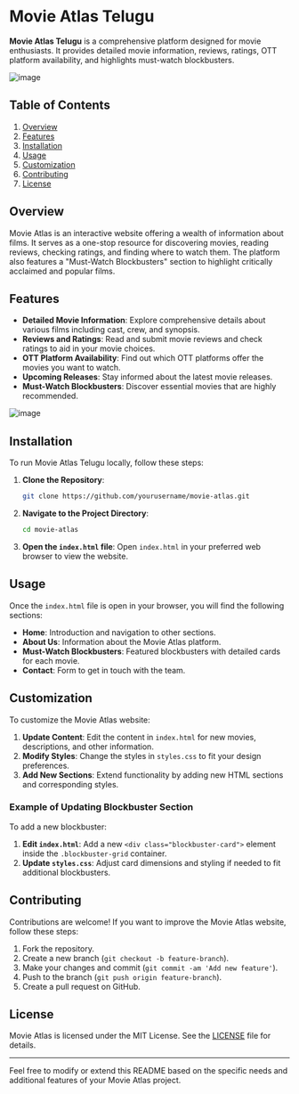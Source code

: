 # Movie Atlas Telugu

**Movie Atlas Telugu** is a comprehensive platform designed for movie enthusiasts. It provides detailed movie information, reviews, ratings, OTT platform availability, and highlights must-watch blockbusters.

![image](https://github.com/user-attachments/assets/36a55901-dcfa-4e81-bee0-4b3c9c6662c1)


## Table of Contents

1. [Overview](#overview)
2. [Features](#features)
3. [Installation](#installation)
4. [Usage](#usage)
5. [Customization](#customization)
6. [Contributing](#contributing)
7. [License](#license)

## Overview

Movie Atlas is an interactive website offering a wealth of information about films. It serves as a one-stop resource for discovering movies, reading reviews, checking ratings, and finding where to watch them. The platform also features a "Must-Watch Blockbusters" section to highlight critically acclaimed and popular films.

## Features

- **Detailed Movie Information**: Explore comprehensive details about various films including cast, crew, and synopsis.
- **Reviews and Ratings**: Read and submit movie reviews and check ratings to aid in your movie choices.
- **OTT Platform Availability**: Find out which OTT platforms offer the movies you want to watch.
- **Upcoming Releases**: Stay informed about the latest movie releases.
- **Must-Watch Blockbusters**: Discover essential movies that are highly recommended.

![image](https://github.com/user-attachments/assets/c810ca9b-006d-4c4d-a97a-959f81e6dcb5)

## Installation

To run Movie Atlas Telugu locally, follow these steps:

1. **Clone the Repository**:
   ```bash
   git clone https://github.com/yourusername/movie-atlas.git
   ```
2. **Navigate to the Project Directory**:
   ```bash
   cd movie-atlas
   ```
3. **Open the `index.html` file**:
   Open `index.html` in your preferred web browser to view the website.

## Usage

Once the `index.html` file is open in your browser, you will find the following sections:

- **Home**: Introduction and navigation to other sections.
- **About Us**: Information about the Movie Atlas platform.
- **Must-Watch Blockbusters**: Featured blockbusters with detailed cards for each movie.
- **Contact**: Form to get in touch with the team.

## Customization

To customize the Movie Atlas website:

1. **Update Content**: Edit the content in `index.html` for new movies, descriptions, and other information.
2. **Modify Styles**: Change the styles in `styles.css` to fit your design preferences.
3. **Add New Sections**: Extend functionality by adding new HTML sections and corresponding styles.

### Example of Updating Blockbuster Section

To add a new blockbuster:

1. **Edit `index.html`**: Add a new `<div class="blockbuster-card">` element inside the `.blockbuster-grid` container.
2. **Update `styles.css`**: Adjust card dimensions and styling if needed to fit additional blockbusters.

## Contributing

Contributions are welcome! If you want to improve the Movie Atlas website, follow these steps:

1. Fork the repository.
2. Create a new branch (`git checkout -b feature-branch`).
3. Make your changes and commit (`git commit -am 'Add new feature'`).
4. Push to the branch (`git push origin feature-branch`).
5. Create a pull request on GitHub.

## License

Movie Atlas is licensed under the MIT License. See the [LICENSE](LICENSE) file for details.

---

Feel free to modify or extend this README based on the specific needs and additional features of your Movie Atlas project.
